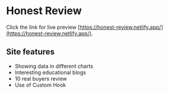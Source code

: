 # Honest Review

Click the link for live preview [https://honest-review.netlify.app/](https://honest-review.netlify.app/).



## Site features

* Showing data in different charts
* Interesting educational blogs
* 10 real buyers review
* Use of Custom Hook